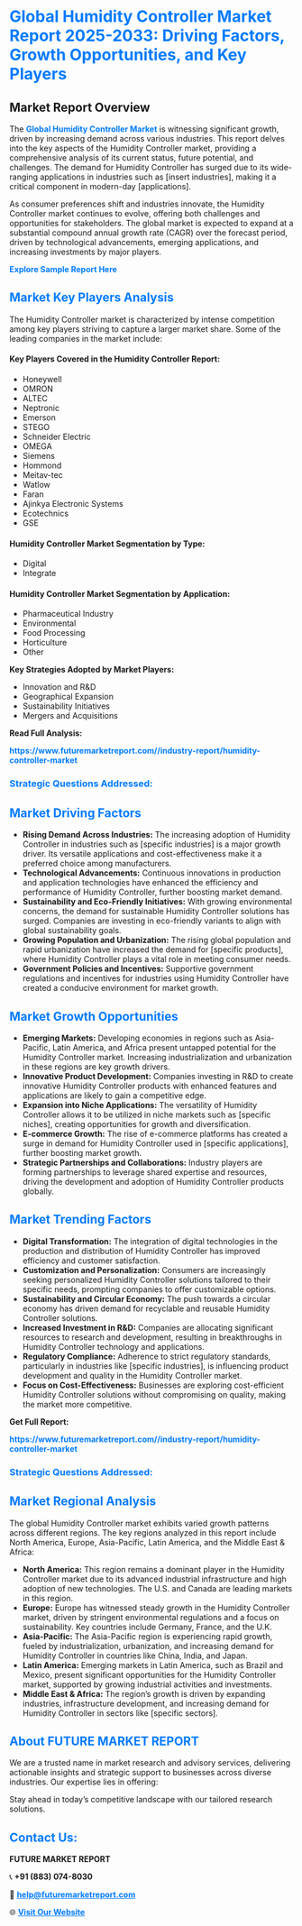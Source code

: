 <h1 style="color: #007BFF;">Global Humidity Controller Market Report 2025-2033: Driving Factors, Growth Opportunities, and Key Players</h1>

<section id="overview">
<h2>Market Report Overview</h2>
<p>The <a href="https://www.futuremarketreport.com//industry-report/humidity-controller-market" style="color: #007BFF; text-decoration: none;"><strong>Global Humidity Controller Market</strong></a> is witnessing significant growth, driven by increasing demand across various industries. This report delves into the key aspects of the Humidity Controller market, providing a comprehensive analysis of its current status, future potential, and challenges. The demand for Humidity Controller has surged due to its wide-ranging applications in industries such as [insert industries], making it a critical component in modern-day [applications].</p>
<p>As consumer preferences shift and industries innovate, the Humidity Controller market continues to evolve, offering both challenges and opportunities for stakeholders. The global market is expected to expand at a substantial compound annual growth rate (CAGR) over the forecast period, driven by technological advancements, emerging applications, and increasing investments by major players.</p>
</section>

<section id="overview">
<p><a href="https://www.futuremarketreport.com//request-sample/reportId=90096" style="color: #007BFF; text-decoration: none;"><strong>Explore Sample Report Here</strong></a></p>
</section>

<section id="key-players">
<h2 style="color: #007BFF;">Market Key Players Analysis</h2>
<p>The Humidity Controller market is characterized by intense competition among key players striving to capture a larger market share. Some of the leading companies in the market include:</p>
<h4>Key Players Covered in the Humidity Controller Report:</h4>
<ul><li>Honeywell</li><li>OMRON</li><li>ALTEC</li><li>Neptronic</li><li>Emerson</li><li>STEGO</li><li>Schneider Electric</li><li>OMEGA</li><li>Siemens</li><li>Hommond</li><li>Meitav-tec</li><li>Watlow</li><li>Faran</li><li>Ajinkya Electronic Systems</li><li>Ecotechnics</li><li>GSE</li></ul>
<h4>Humidity Controller Market Segmentation by Type:</h4>
<ul><li>Digital</li><li>Integrate</li></ul>

<h4>Humidity Controller Market Segmentation by Application:</h4>
<ul><li>Pharmaceutical Industry</li><li>Environmental</li><li>Food Processing</li><li>Horticulture</li><li>Other</li></ul>
<p><strong>Key Strategies Adopted by Market Players:</strong></p>
<ul>
<li>Innovation and R&D</li>
<li>Geographical Expansion</li>
<li>Sustainability Initiatives</li>
<li>Mergers and Acquisitions</li>
</ul>
</section>

<section>
<p><strong>Read Full Analysis: </strong></p><a href="https://www.futuremarketreport.com//industry-report/humidity-controller-market" style="color: #007BFF; text-decoration: none;"><strong>https://www.futuremarketreport.com//industry-report/humidity-controller-market</strong></a>
<h3 style="color: #007BFF;">Strategic Questions Addressed:</h3>
</section>

<section id="driving-factors">
<h2 style="color: #007BFF;">Market Driving Factors</h2>
<ul>
<li><strong>Rising Demand Across Industries:</strong> The increasing adoption of Humidity Controller in industries such as [specific industries] is a major growth driver. Its versatile applications and cost-effectiveness make it a preferred choice among manufacturers.</li>
<li><strong>Technological Advancements:</strong> Continuous innovations in production and application technologies have enhanced the efficiency and performance of Humidity Controller, further boosting market demand.</li>
<li><strong>Sustainability and Eco-Friendly Initiatives:</strong> With growing environmental concerns, the demand for sustainable Humidity Controller solutions has surged. Companies are investing in eco-friendly variants to align with global sustainability goals.</li>
<li><strong>Growing Population and Urbanization:</strong> The rising global population and rapid urbanization have increased the demand for [specific products], where Humidity Controller plays a vital role in meeting consumer needs.</li>
<li><strong>Government Policies and Incentives:</strong> Supportive government regulations and incentives for industries using Humidity Controller have created a conducive environment for market growth.</li>
</ul>
</section>

<section id="growth-opportunities">
<h2 style="color: #007BFF;">Market Growth Opportunities</h2>
<ul>
<li><strong>Emerging Markets:</strong> Developing economies in regions such as Asia-Pacific, Latin America, and Africa present untapped potential for the Humidity Controller market. Increasing industrialization and urbanization in these regions are key growth drivers.</li>
<li><strong>Innovative Product Development:</strong> Companies investing in R&D to create innovative Humidity Controller products with enhanced features and applications are likely to gain a competitive edge.</li>
<li><strong>Expansion into Niche Applications:</strong> The versatility of Humidity Controller allows it to be utilized in niche markets such as [specific niches], creating opportunities for growth and diversification.</li>
<li><strong>E-commerce Growth:</strong> The rise of e-commerce platforms has created a surge in demand for Humidity Controller used in [specific applications], further boosting market growth.</li>
<li><strong>Strategic Partnerships and Collaborations:</strong> Industry players are forming partnerships to leverage shared expertise and resources, driving the development and adoption of Humidity Controller products globally.</li>
</ul>
</section>

<section id="trending-factors">
<h2 style="color: #007BFF;">Market Trending Factors</h2>
<ul>
<li><strong>Digital Transformation:</strong> The integration of digital technologies in the production and distribution of Humidity Controller has improved efficiency and customer satisfaction.</li>
<li><strong>Customization and Personalization:</strong> Consumers are increasingly seeking personalized Humidity Controller solutions tailored to their specific needs, prompting companies to offer customizable options.</li>
<li><strong>Sustainability and Circular Economy:</strong> The push towards a circular economy has driven demand for recyclable and reusable Humidity Controller solutions.</li>
<li><strong>Increased Investment in R&D:</strong> Companies are allocating significant resources to research and development, resulting in breakthroughs in Humidity Controller technology and applications.</li>
<li><strong>Regulatory Compliance:</strong> Adherence to strict regulatory standards, particularly in industries like [specific industries], is influencing product development and quality in the Humidity Controller market.</li>
<li><strong>Focus on Cost-Effectiveness:</strong> Businesses are exploring cost-efficient Humidity Controller solutions without compromising on quality, making the market more competitive.</li>
</ul>
</section>

<section>
<p><strong>Get Full Report: </strong></p><a href="https://www.futuremarketreport.com//industry-report/humidity-controller-market" style="color: #007BFF; text-decoration: none;"><strong>https://www.futuremarketreport.com//industry-report/humidity-controller-market</strong></a>
<h3 style="color: #007BFF;">Strategic Questions Addressed:</h3>
</section>


<section id="regional-analysis">
<h2 style="color: #007BFF;">Market Regional Analysis</h2>
<p>The global Humidity Controller market exhibits varied growth patterns across different regions. The key regions analyzed in this report include North America, Europe, Asia-Pacific, Latin America, and the Middle East & Africa:</p>
<ul>
<li><strong>North America:</strong> This region remains a dominant player in the Humidity Controller market due to its advanced industrial infrastructure and high adoption of new technologies. The U.S. and Canada are leading markets in this region.</li>
<li><strong>Europe:</strong> Europe has witnessed steady growth in the Humidity Controller market, driven by stringent environmental regulations and a focus on sustainability. Key countries include Germany, France, and the U.K.</li>
<li><strong>Asia-Pacific:</strong> The Asia-Pacific region is experiencing rapid growth, fueled by industrialization, urbanization, and increasing demand for Humidity Controller in countries like China, India, and Japan.</li>
<li><strong>Latin America:</strong> Emerging markets in Latin America, such as Brazil and Mexico, present significant opportunities for the Humidity Controller market, supported by growing industrial activities and investments.</li>
<li><strong>Middle East & Africa:</strong> The region’s growth is driven by expanding industries, infrastructure development, and increasing demand for Humidity Controller in sectors like [specific sectors].</li>
</ul>
</section>

<footer>
<h2 style="color: #007BFF;">About FUTURE MARKET REPORT</h2>
<p>We are a trusted name in market research and advisory services, delivering actionable insights and strategic support to businesses across diverse industries. Our expertise lies in offering:</p>

<p>Stay ahead in today’s competitive landscape with our tailored research solutions.</p>

<h2 style="color: #007BFF;">Contact Us:</h2>
<p><strong>FUTURE MARKET REPORT</strong></p>
<p>📞 <strong>+91 (883) 074-8030</strong></p>
<p>📧 <strong><a href="mailto:help@futuremarketreport.com" style="color: #007BFF;">help@futuremarketreport.com</a></strong></p>
<p>🌐 <strong><a href="https://www.futuremarketreport.com/" style="color: #007BFF;">Visit Our Website</a></strong></p>
</footer>